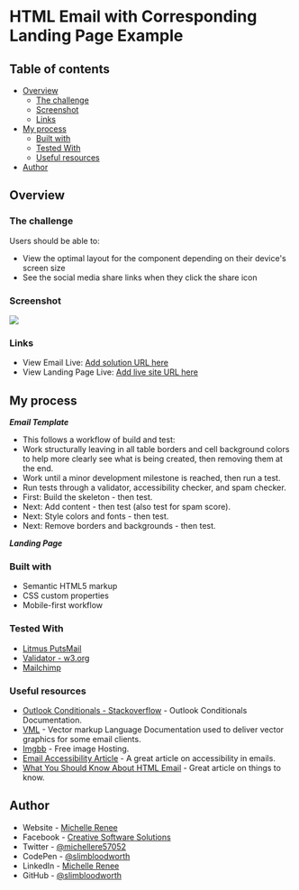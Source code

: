 # HTML Email with Corresponding Landing Page Example

## Table of contents

- [Overview](#overview)
  - [The challenge](#the-challenge)
  - [Screenshot](#screenshot)
  - [Links](#links)
- [My process](#my-process)
  - [Built with](#built-with)
  - [Tested With](#tested-with)
  - [Useful resources](#useful-resources)
- [Author](#author)

## Overview

### The challenge

Users should be able to:

- View the optimal layout for the component depending on their device's screen size
- See the social media share links when they click the share icon

### Screenshot

![](./screenshot.jpg)

### Links

- View Email Live: [Add solution URL here](https://your-solution-url.com)
- View Landing Page Live: [Add live site URL here](https://your-live-site-url.com)

## My process

***Email Template***
- This follows a workflow of build and test:
- Work structurally leaving in all table borders and cell background colors to help more clearly see what is being created, then removing them at the end.
- Work until a minor development milestone is reached, then run a test.
- Run tests through a validator, accessibility checker, and spam checker.
- First: Build the skeleton - then test.
- Next: Add content - then test (also test for spam score).
- Next: Style colors and fonts - then test.
- Next: Remove borders and backgrounds - then test.

***Landing Page***

### Built with

- Semantic HTML5 markup
- CSS custom properties
- Mobile-first workflow

### Tested With

- [Litmus PutsMail](https://www.putsmail.com)
- [Validator - w3.org](https://validator.w3.org)
- [Mailchimp](https://mailchimp.com/)

### Useful resources

- [Outlook Conditionals - Stackoverflow](https://stackoverflow.design/email/base/mso/) - Outlook Conditionals Documentation.
- [VML](https://learn.microsoft.com/en-us/windows/win32/vml/web-workshop---specs---standards----introduction-to-vector-markup-language--vml-) - Vector markup Language Documentation used to deliver vector graphics for some email clients.
- [Imgbb](https://www.imgbb.com) - Free image Hosting.
- [Email Accessibility Article](https://webdesign.tutsplus.com/a-beginners-guide-to-email-accessibility--cms-31240t) - A great article on accessibility in emails.
- [What You Should Know About HTML Email](https://webdesign.tutsplus.com/what-you-should-know-about-html-email--webdesign-12908t) - Great article on things to know.

## Author

- Website - [Michelle Renee](https://michellerenee.dev)
- Facebook - [Creative Software Solutions](https://www.facebook.com/profile.php?id=100073842390690)
- Twitter - [@michellere57052](https://twitter.com/michellere57052)
- CodePen - [@slimbloodworth](https://codepen.io/slimbloodworth)
- LinkedIn - [Michelle Renee](https://www.linkedin.com/in/michelle-renee-99b455187/)
- GitHub - [@slimbloodworth](https://github.com/SlimBloodworth)

